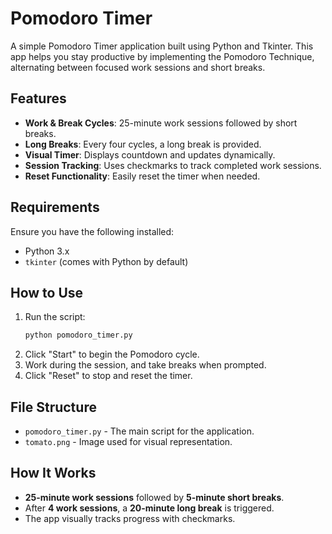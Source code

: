 # Pomodoro Timer

A simple Pomodoro Timer application built using Python and Tkinter. This app helps you stay productive by implementing the Pomodoro Technique, alternating between focused work sessions and short breaks.

## Features
- **Work & Break Cycles**: 25-minute work sessions followed by short breaks.
- **Long Breaks**: Every four cycles, a long break is provided.
- **Visual Timer**: Displays countdown and updates dynamically.
- **Session Tracking**: Uses checkmarks to track completed work sessions.
- **Reset Functionality**: Easily reset the timer when needed.

## Requirements
Ensure you have the following installed:
- Python 3.x
- `tkinter` (comes with Python by default)

## How to Use
1. Run the script:
   ```sh
   python pomodoro_timer.py
   ```
2. Click "Start" to begin the Pomodoro cycle.
3. Work during the session, and take breaks when prompted.
4. Click "Reset" to stop and reset the timer.

## File Structure
- `pomodoro_timer.py` - The main script for the application.
- `tomato.png` - Image used for visual representation.

## How It Works
- **25-minute work sessions** followed by **5-minute short breaks**.
- After **4 work sessions**, a **20-minute long break** is triggered.
- The app visually tracks progress with checkmarks.


